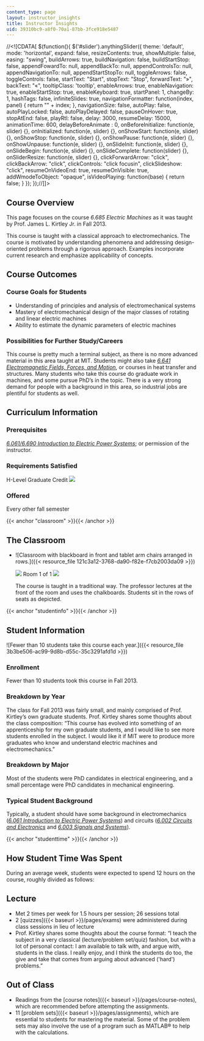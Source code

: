 ```yaml
---
content_type: page
layout: instructor_insights
title: Instructor Insights
uid: 39310bc9-a8f0-70a1-87bb-3fce918e5487
---
```


//<!\[CDATA\[ $(function(){ $('#slider').anythingSlider({ theme: 'default', mode: 'horizontal', expand: false, resizeContents: true, showMultiple: false, easing: "swing", buildArrows: true, buildNavigation: false, buildStartStop: false, appendFowardTo: null, appendBackTo: null, appendControlsTo: null, appendNavigationTo: null, appendStartStopTo: null, toggleArrows: false, toggleControls: false, startText: "Start", stopText: "Stop", forwardText: "&raquo;", backText: "&laquo;", tooltipClass: 'tooltip', enableArrows: true, enableNavigation: true, enableStartStop: true, enableKeyboard: true, startPanel: 1, changeBy: 1, hashTags: false, infiniteSlides: true, navigationFormatter: function(index, panel) { return "" + index; }, navigationSize: false, autoPlay: false, autoPlayLocked: false, autoPlayDelayed: false, pauseOnHover: true, stopAtEnd: false, playRtl: false, delay: 3000, resumeDelay: 15000, animationTime: 600, delayBeforeAnimate : 0, onBeforeInitialize: function(e, slider) {}, onInitialized: function(e, slider) {}, onShowStart: function(e, slider) {}, onShowStop: function(e, slider) {}, onShowPause: function(e, slider) {}, onShowUnpause: function(e, slider) {}, onSlideInit: function(e, slider) {}, onSlideBegin: function(e, slider) {}, onSlideComplete: function(slider) {}, onSliderResize: function(e, slider) {}, clickForwardArrow: "click", clickBackArrow: "click", clickControls: "click focusin", clickSlideshow: "click", resumeOnVideoEnd: true, resumeOnVisible: true, addWmodeToObject: "opaque", isVideoPlaying: function(base) { return false; } }); });//\]\]>

Course Overview
---------------

This page focuses on the course _6.685 Electric Machines_ as it was taught by Prof. James L. Kirtley Jr. in Fall 2013.

This course is taught with a classical approach to electromechanics. The course is motivated by understanding phenomena and addressing design-oriented problems through a rigorous approach. Examples incorporate current research and emphasize applicability of concepts.

Course Outcomes
---------------

### Course Goals for Students

*   Understanding of principles and analysis of electromechanical systems
*   Mastery of electromechanical design of the major classes of rotating and linear electric machines
*   Ability to estimate the dynamic parameters of electric machines

### Possibilities for Further Study/Careers

This course is pretty much a terminal subject, as there is no more advanced material in this area taught at MIT. Students might also take [_6.641 Electromagnetic Fields, Forces, and Motion_](/courses/6-641-electromagnetic-fields-forces-and-motion-spring-2009/), or courses in heat transfer and structures. Many students who take this course do graduate work in machines, and some pursue PhD’s in the topic. There is a very strong demand for people with a background in this area, so industrial jobs are plentiful for students as well.

Curriculum Information
----------------------

### Prerequisites

[_6.061/6.690 Introduction to Electric Power Systems_](/courses/6-061-introduction-to-electric-power-systems-spring-2011/); or permission of the instructor.

### Requirements Satisfied

H-Level Graduate Credit ![](/images/educator/icon-question-hlevel.png)

### Offered

Every other fall semester

{{< anchor "classroom" >}}{{< /anchor >}}

The Classroom
-------------

*   ![Classroom with blackboard in front and tablet arm chairs arranged in rows.]({{< resource_file 121c3a12-3768-da90-f82e-f7cb2003da09 >}})
    
    ![](/images/educator/classroom_prev_dim.png) Room 1 of 1 ![](/images/educator/classroom_next_dim.png)
    
    The course is taught in a traditional way. The professor lectures at the front of the room and uses the chalkboards. Students sit in the rows of seats as depicted.
    

{{< anchor "studentinfo" >}}{{< /anchor >}}

Student Information
-------------------

![Fewer than 10 students take this course each year.]({{< resource_file 3b3be506-ac99-9d8b-d55c-35c3291afd1d >}})

### Enrollment

Fewer than 10 students took this course in Fall 2013.

### Breakdown by Year

The class for Fall 2013 was fairly small, and mainly comprised of Prof. Kirtley’s own graduate students. Prof. Kirtley shares some thoughts about the class composition: “This course has evolved into something of an apprenticeship for my own graduate students, and I would like to see more students enrolled in the subject. I would like it if MIT were to produce more graduates who know and understand electric machines and electromechanics.”

### Breakdown by Major

Most of the students were PhD candidates in electrical engineering, and a small percentage were PhD candidates in mechanical engineering.

### Typical Student Background

Typically, a student should have some background in electromechanics ([_6.061 Introduction to Electric Power Systems_](/courses/6-061-introduction-to-electric-power-systems-spring-2011/)) and circuits ([_6.002 Circuits and Electronics_](/courses/6-002-circuits-and-electronics-spring-2007/) and [_6.003 Signals and Systems_](/courses/6-003-signals-and-systems-fall-2011/)).

{{< anchor "studenttime" >}}{{< /anchor >}}

How Student Time Was Spent
--------------------------

During an average week, students were expected to spend 12 hours on the course, roughly divided as follows:

Lecture
-------

*   Met 2 times per week for 1.5 hours per session; 26 sessions total
*   2 [quizzes]({{< baseurl >}}/pages/exams) were administered during class sessions in lieu of lecture
*   Prof. Kirtley shares some thoughts about the course format: “I teach the subject in a very classical (lecture/problem set/quiz) fashion, but with a lot of personal contact: I am available to talk with, and argue with, students in the class. I really enjoy, and I think the students do too, the give and take that comes from arguing about advanced ('hard') problems.”

Out of Class
------------

*   Readings from the [course notes]({{< baseurl >}}/pages/course-notes), which are recommended before attempting the assignments.
*   11 [problem sets]({{< baseurl >}}/pages/assignments), which are essential to students for mastering the material. Some of the problem sets may also involve the use of a program such as MATLAB® to help with the calculations.